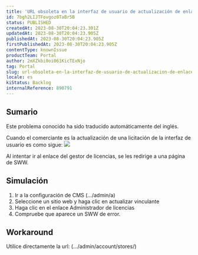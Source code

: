 ```yaml
---
title: 'URL obsoleta en la interfaz de usuario de actualización de enlaces'
id: 7bgh2LIJTFovgoz0TaBr5B
status: PUBLISHED
createdAt: 2023-08-30T20:04:23.301Z
updatedAt: 2023-08-30T20:04:23.905Z
publishedAt: 2023-08-30T20:04:23.905Z
firstPublishedAt: 2023-08-30T20:04:23.905Z
contentType: knownIssue
productTeam: Portal
author: 2mXZkbi0oi061KicTExNjo
tag: Portal
slug: url-obsoleta-en-la-interfaz-de-usuario-de-actualizacion-de-enlaces
locale: es
kiStatus: Backlog
internalReference: 890791
---
```


## Sumario

<div class="alert alert-info">
  <p>Este problema conocido ha sido traducido automáticamente del inglés.</p>
</div>


Cuando el comerciante es la actualización de una licitación de la interfaz de usuario es como sigue:
 ![](https://vtexhelp.zendesk.com/attachments/token/UfffIyuM7K7isQMiPnAqRvSiW/?name=image.png)

Al intentar ir al enlace del gestor de licencias, se les redirige a una página de SWW.


##

## Simulación



1. Ir a la configuración de CMS (.../admin/a)
2. Seleccione un sitio web y haga clic en actualizar vinculante
3. Haga clic en el enlace Administrador de licencias
4. Compruebe que aparece un SWW de error.



## Workaround


Utilice directamente la url: (.../admin/account/stores/)





